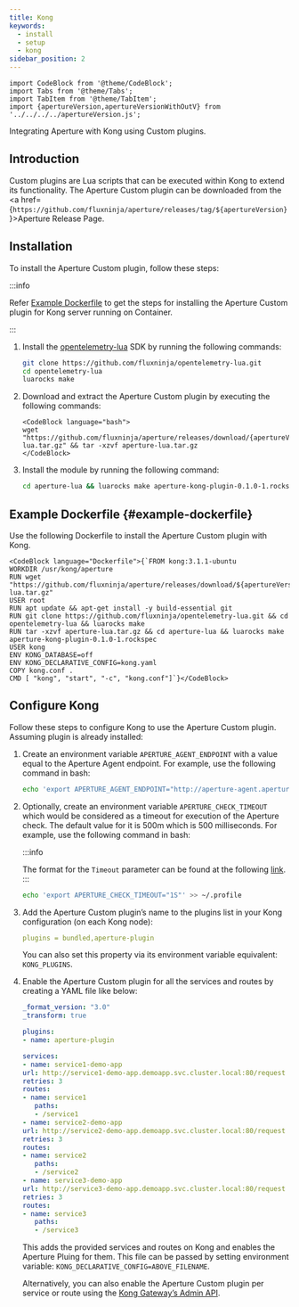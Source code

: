 ```yaml
---
title: Kong
keywords:
  - install
  - setup
  - kong
sidebar_position: 2
---
```


```mdx-code-block
import CodeBlock from '@theme/CodeBlock';
import Tabs from '@theme/Tabs';
import TabItem from '@theme/TabItem';
import {apertureVersion,apertureVersionWithOutV} from '../../../../apertureVersion.js';
```

Integrating Aperture with Kong using Custom plugins.

## Introduction

Custom plugins are Lua scripts that can be executed within Kong to extend its
functionality. The Aperture Custom plugin can be downloaded from the <a
href={`https://github.com/fluxninja/aperture/releases/tag/${apertureVersion}`}>Aperture
Release Page</a>.

## Installation

To install the Aperture Custom plugin, follow these steps:

:::info

Refer [Example Dockerfile](#example-dockerfile) to get the steps for installing
the Aperture Custom plugin for Kong server running on Container.

:::

1. Install the
   [opentelemetry-lua](https://github.com/fluxninja/opentelemetry-lua) SDK by
   running the following commands:

   ```bash
   git clone https://github.com/fluxninja/opentelemetry-lua.git
   cd opentelemetry-lua
   luarocks make
   ```

2. Download and extract the Aperture Custom plugin by executing the following
   commands:

   ```mdx-code-block
   <CodeBlock language="bash">
   wget "https://github.com/fluxninja/aperture/releases/download/{apertureVersion}/aperture-lua.tar.gz" && tar -xzvf aperture-lua.tar.gz
   </CodeBlock>
   ```

3. Install the module by running the following command:

   ```bash
   cd aperture-lua && luarocks make aperture-kong-plugin-0.1.0-1.rockspec
   ```

## Example Dockerfile {#example-dockerfile}

Use the following Dockerfile to install the Aperture Custom plugin with Kong.

```mdx-code-block
<CodeBlock language="Dockerfile">{`FROM kong:3.1.1-ubuntu
WORKDIR /usr/kong/aperture
RUN wget "https://github.com/fluxninja/aperture/releases/download/${apertureVersion}/aperture-lua.tar.gz"
USER root
RUN apt update && apt-get install -y build-essential git
RUN git clone https://github.com/fluxninja/opentelemetry-lua.git && cd opentelemetry-lua && luarocks make
RUN tar -xzvf aperture-lua.tar.gz && cd aperture-lua && luarocks make aperture-kong-plugin-0.1.0-1.rockspec
USER kong
ENV KONG_DATABASE=off
ENV KONG_DECLARATIVE_CONFIG=kong.yaml
COPY kong.conf .
CMD [ "kong", "start", "-c", "kong.conf"]`}</CodeBlock>
```

## Configure Kong

Follow these steps to configure Kong to use the Aperture Custom plugin. Assuming
plugin is already installed:

1. Create an environment variable `APERTURE_AGENT_ENDPOINT` with a value equal
   to the Aperture Agent endpoint. For example, use the following command in
   bash:

   ```bash
   echo 'export APERTURE_AGENT_ENDPOINT="http://aperture-agent.aperture-agent.svc.cluster.local"' >> ~/.profile
   ```

2. Optionally, create an environment variable `APERTURE_CHECK_TIMEOUT` which
   would be considered as a timeout for execution of the Aperture check. The
   default value for it is 500m which is 500 milliseconds. For example, use the
   following command in bash:

   :::info

   The format for the `Timeout` parameter can be found at the following
   [link](https://github.com/grpc/grpc/blob/master/doc/PROTOCOL-HTTP2.md#requests).
   :::

   ```bash
   echo 'export APERTURE_CHECK_TIMEOUT="1S"' >> ~/.profile
   ```

3. Add the Aperture Custom plugin’s name to the plugins list in your Kong
   configuration (on each Kong node):

   ```yaml
   plugins = bundled,aperture-plugin
   ```

   You can also set this property via its environment variable equivalent:
   `KONG_PLUGINS`.

4. Enable the Aperture Custom plugin for all the services and routes by creating
   a YAML file like below:

   ```yaml
   _format_version: "3.0"
   _transform: true

   plugins:
   - name: aperture-plugin

   services:
   - name: service1-demo-app
   url: http://service1-demo-app.demoapp.svc.cluster.local:80/request
   retries: 3
   routes:
   - name: service1
      paths:
      - /service1
   - name: service2-demo-app
   url: http://service2-demo-app.demoapp.svc.cluster.local:80/request
   retries: 3
   routes:
   - name: service2
      paths:
      - /service2
   - name: service3-demo-app
   url: http://service3-demo-app.demoapp.svc.cluster.local:80/request
   retries: 3
   routes:
   - name: service3
      paths:
      - /service3
   ```

   This adds the provided services and routes on Kong and enables the Aperture
   Pluing for them. This file can be passed by setting environment variable:
   `KONG_DECLARATIVE_CONFIG=ABOVE_FILENAME`.

   Alternatively, you can also enable the Aperture Custom plugin per service or
   route using the
   [Kong Gateway’s Admin API](https://docs.konghq.com/gateway/latest/admin-api/#plugin-object).
